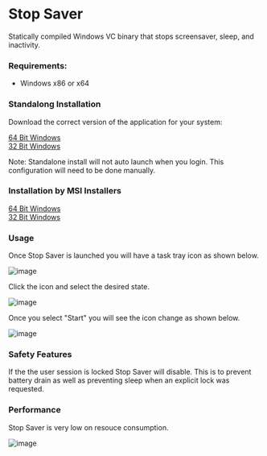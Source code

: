 # Stop Saver

Statically compiled Windows VC binary that stops screensaver, sleep, and inactivity.  

### Requirements:

* Windows x86 or x64

### Standalong Installation

Download the correct version of the application for your system:

[64 Bit Windows](StopSaver/blob/master/Standalone/x64/StopSaver.exe)  
[32 Bit Windows](StopSaver/blob/master/Standalone/Win32/StopSaver.exe)

Note: Standalone install will not auto launch when you login. This configuration will need to be done manually.

### Installation by MSI Installers

[64 Bit Windows](StopSaver/blob/master/Installers/x64/StopSaver.msi)  
[32 Bit Windows](StopSaver/blob/master/Installers/Win32/StopSaver.msi)

### Usage

Once Stop Saver is launched you will have a task tray icon as shown below.

![image](https://github.com/user-attachments/assets/3cb5e3b9-0ddb-4cd6-8710-63eea2c86eef)

Click the icon and select the desired state. 

![image](https://github.com/user-attachments/assets/254c01fb-a4ca-4505-a72c-2f67447fef70)

Once you select "Start" you will see the icon change as shown below.

![image](https://github.com/user-attachments/assets/cc75e46f-3e50-4412-accc-987131e3d1e6)

### Safety Features

If the the user session is locked Stop Saver will disable. This is to prevent battery drain as well as preventing sleep when an explicit lock was requested. 

### Performance

Stop Saver is very low on resouce consumption.

![image](https://github.com/user-attachments/assets/13173b5e-dee3-4863-95da-4dcf1c9a439f)

